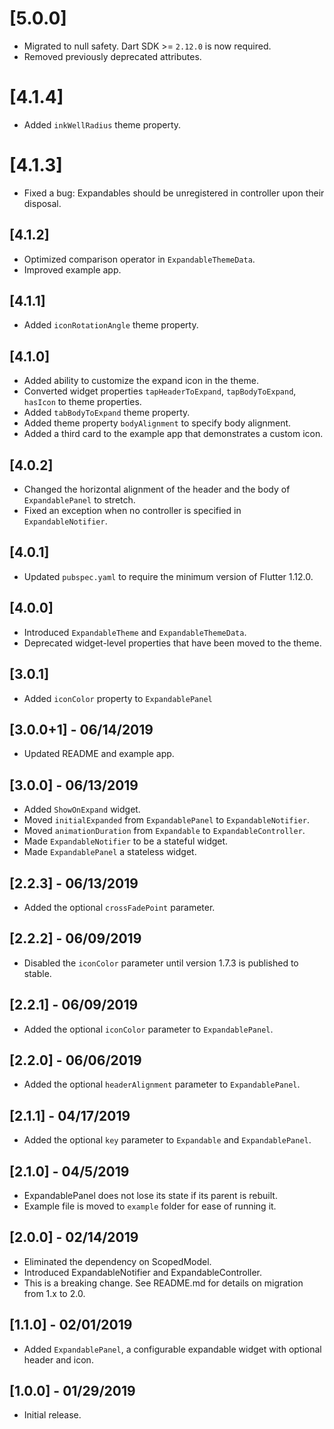 # [5.0.0]

* Migrated to null safety. Dart SDK >= `2.12.0` is now required.
* Removed previously deprecated attributes.

# [4.1.4]

* Added `inkWellRadius` theme property.

# [4.1.3]

* Fixed a bug: Expandables should be unregistered in controller upon their disposal.

## [4.1.2]

* Optimized comparison operator in `ExpandableThemeData`.
* Improved example app.

## [4.1.1]

* Added `iconRotationAngle` theme property.

## [4.1.0]

* Added ability to customize the expand icon in the theme.
* Converted widget properties `tapHeaderToExpand`, `tapBodyToExpand`, `hasIcon` to theme properties.
* Added `tabBodyToExpand` theme property.
* Added theme property `bodyAlignment` to specify body alignment.
* Added a third card to the example app that demonstrates a custom icon.

## [4.0.2]

* Changed the horizontal alignment of the header and the body of `ExpandablePanel` to stretch.
* Fixed an exception when no controller is specified in `ExpandableNotifier`.

## [4.0.1]

* Updated `pubspec.yaml` to require the minimum version of Flutter  1.12.0.

## [4.0.0]

* Introduced `ExpandableTheme` and `ExpandableThemeData`. 
* Deprecated widget-level properties that have been moved to the theme.

## [3.0.1]

* Added `iconColor` property to `ExpandablePanel`

## [3.0.0+1] - 06/14/2019

* Updated README and example app.

## [3.0.0] - 06/13/2019

* Added `ShowOnExpand` widget.
* Moved `initialExpanded` from `ExpandablePanel` to `ExpandableNotifier`.
* Moved `animationDuration` from `Expandable` to `ExpandableController`.
* Made `ExpandableNotifier` to be a stateful widget.
* Made `ExpandablePanel` a stateless widget.

## [2.2.3] - 06/13/2019

* Added the optional `crossFadePoint` parameter.

## [2.2.2] - 06/09/2019

* Disabled the `iconColor` parameter until version 1.7.3 is published to stable.

## [2.2.1] - 06/09/2019

* Added the optional `iconColor` parameter to `ExpandablePanel`.

## [2.2.0] - 06/06/2019

* Added the optional `headerAlignment` parameter to `ExpandablePanel`.

## [2.1.1] - 04/17/2019

* Added the optional `key` parameter to `Expandable` and `ExpandablePanel`.

## [2.1.0] - 04/5/2019

* ExpandablePanel does not lose its state if its parent is rebuilt.
* Example file is moved to `example` folder for ease of running it.

## [2.0.0] - 02/14/2019

* Eliminated the dependency on ScopedModel.
* Introduced ExpandableNotifier and ExpandableController.
* This is a breaking change. See README.md for details on migration from 1.x to 2.0.

## [1.1.0] - 02/01/2019

* Added `ExpandablePanel`, a configurable expandable widget with optional header and icon. 

## [1.0.0] - 01/29/2019

* Initial release.
